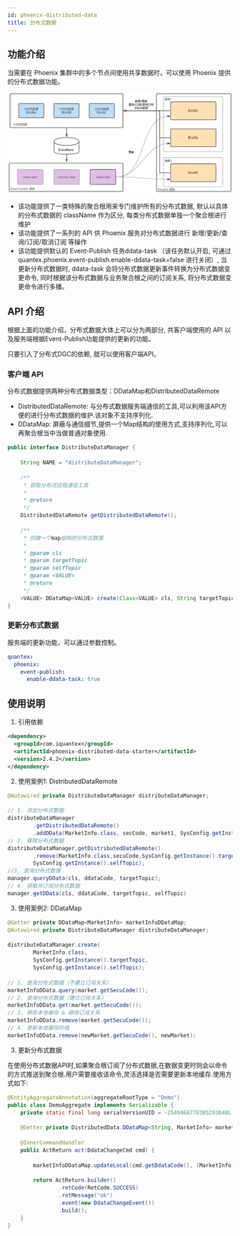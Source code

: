 ```yaml
---
id: phoenix-distributed-data
title: 分布式数据
---
```


## 功能介绍

当需要在 Phoenix 集群中的多个节点间使用共享数据时，可以使用 Phoenix 提供的分布式数据功能。

![](../../assets/phoenix2.x/phoenix-core/01.png)

* 该功能提供了一类特殊的聚合根用来专门维护所有的分布式数据, 默认以具体的分布式数据的 className 作为区分, 每类分布式数据单独一个聚合根进行维护
* 该功能提供了一系列的 API 供 Phoenix 服务对分布式数据进行 新增/更新/查询/订阅/取消订阅 等操作
* 该功能提供默认的 Event-Publish 任务ddata-task （该任务默认开启, 可通过 quantex.phoenix.event-publish.enable-ddata-task=false 进行关闭）, 当更新分布式数据时, ddata-task 会将分布式数据更新事件转换为分布式数据变更命令, 同时根据该分布式数据与业务聚合根之间的订阅关系, 将分布式数据变更命令进行多播。

## API 介绍

根据上面的功能介绍，分布式数据大体上可以分为两部分, 共客户端使用的 API 以及服务端根据Event-Publish功能提供的更新的功能。

只要引入了分布式DGC的依赖, 就可以使用客户端API。

### 客户端 API

分布式数据提供两种分布式数据类型：DDataMap和DistributedDataRemote

- DistributedDataRemote: 与分布式数据服务端通信的工具,可以利用该API方便的进行分布式数据的维护.该对象不支持序列化.
- DDataMap: 屏蔽与通信细节,提供一个Map结构的使用方式,支持序列化,可以再聚合根当中当做普通对象使用.


```java
public interface DistributeDataManager {

    String NAME = "distributeDataManager";

    /**
     * 获取分布式远程通信工具
     *
     * @return
     */
    DistributedDataRemote getDistributedDataRemote();

    /**
     * 创建一个map结构的分布式数据
     *
     * @param cls
     * @param targetTopic
     * @param selfTopic
     * @param <VALUE>
     * @return
     */
    <VALUE> DDataMap<VALUE> create(Class<VALUE> cls, String targetTopic, String selfTopic);
}

```

### 更新分布式数据

服务端的更新功能，可以通过参数控制。

```yaml
quantex:
  phoenix:
    event-publish:
      enable-ddata-task: true
```

## 使用说明

1. 引用依赖

```xml
<dependency>
  <groupId>com.iquantex</groupId>
  <artifactId>phoenix-distributed-data-starter</artifactId>
  <version>2.4.2</version>
</dependency>
```

2. 使用案例1: DistributedDataRemote
```java
@Autowired private DistributeDataManager distributeDataManager;
        
// 1. 添加分布式数据
distributeDataManager
        .getDistributedDataRemote()
        .addDData(MarketInfo.class, secCode, market1, SysConfig.getInstance().targetTopic);
// 2. 移除分布式数据
distributeDataManager.getDistributedDataRemote()
        .remove(MarketInfo.class,secuCode,SysConfig.getInstance().targetTopic,
        SysConfig.getInstance().selfTopic);
//3. 查询分布式数据
manager.queryDData(cls, ddataCode, targetTopic);
// 4. 获取并订阅分布式数据
manager.getDData(cls, ddataCode, targetTopic, selfTopic)
```


3. 使用案例2: DDataMap

```java
@Getter private DDataMap<MarketInfo> marketInfoDDataMap;
@Autowired private DistributeDataManager distributeDataManager;

distributeDataManager.create(
        MarketInfo.class,
        SysConfig.getInstance().targetTopic,
        SysConfig.getInstance().selfTopic);

// 1. 查询分布式数据（不建立订阅关系）
marketInfoDData.query(market.getSecuCode());
// 2. 查询分布式数据（建立订阅关系）
marketInfoDData.get(market.getSecuCode());
// 3. 移除本地缓存 & 移除订阅关系
marketInfoDData.remove(market.getSecuCode());
// 4. 更新本地缓存的值
marketInfoDData.remove(newMarket.getSecuCode(), newMarket);
```

3. 更新分布式数据

在使用分布式数据API时,如果聚合根订阅了分布式数据,在数据变更时则会以命令的方式推送到聚合根.用户需要接收该命令,灵活选择是否需要更新本地缓存.使用方式如下:

```java
@EntityAggregateAnnotation(aggregateRootType = "Demo")
public class DemoAggregate implements Serializable {
    private static final long serialVersionUID = -2549468778385293048L;

    @Getter private DistributedData.DDataMap<String, MarketInfo> marketInfoDDataMap;

    @InnerCommandHandler
    public ActReturn act(DdataChangeCmd cmd) {

        marketInfoDDataMap.updateLocal(cmd.getDdataCode(), (MarketInfo) cmd.getDdata());

        return ActReturn.builder()
                .retCode(RetCode.SUCCESS)
                .retMessage("ok")
                .event(new DdataChangeEvent())
                .build();
    }
}
```